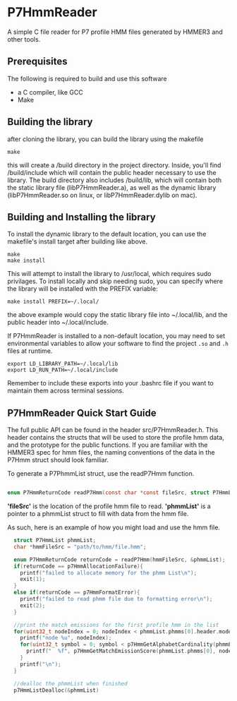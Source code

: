 # P7HmmReader
A simple C file reader for P7 profile HMM files generated by HMMER3 and other tools.



## Prerequisites

The following is required to build and use this software

* a C compiler, like GCC
* Make

## Building the library
after cloning the library, you can build the library using the makefile

```
make
```

this will create a /build directory in the project directory. Inside, you'll find /build/include which will contain the public header necessary to use the library. The build directory also includes /build/lib, which will contain both the static library file (libP7HmmReader.a), as well as the dynamic library (libP7HmmReader.so on linux, or libP7HmmReader.dylib on mac).

## Building and Installing the library
To install the dynamic library to the default location, you can use the makefile's install target after building like above.

```
make
make install
```

This will attempt to install the library to /usr/local, which requires sudo privilages. To install locally and skip needing sudo, you can specify where the library will be installed with the PREFIX variable:


```
make install PREFIX=~/.local/
```

the above example would copy the static library file into ~/.local/lib, and the public header into ~/.local/include.

If P7HmmReader is installed to a non-default location, you may need to set
environmental variables to allow your software to find the project `.so` and
`.h` files at runtime.

```
export LD_LIBRARY_PATH=~/.local/lib
export LD_RUN_PATH=~/.local/include
```

Remember to include these exports into your .bashrc file if you want to maintain them across terminal sessions.


## P7HmmReader Quick Start Guide

The full public API can be found in the header src/P7HmmReader.h. This header contains the structs that will be used to store the profile hmm data, and the prototype for the public functions. If you are familiar with the HMMER3 spec for hmm files, the naming conventions of the data in the P7Hmm struct should look familiar.

To generate a P7PhmmList struct, use the readP7Hmm function.
``` c

enum P7HmmReturnCode readP7Hmm(const char *const fileSrc, struct P7HmmList *phmmList);
```
**'fileSrc'**  is the location of the profile hmm file to read.
**'phmmList'** is a pointer to a phmmList struct to fill with data from the hmm file.

As such, here is an example of how you might load and use the hmm file.

``` c
  struct P7HmmList phmmList;
  char *hmmFileSrc = "path/to/hmm/file.hmm";

  enum P7HmmReturnCode returnCode = readP7Hmm(hmmFileSrc, &phmmList);
  if(returnCode == p7HmmAllocationFailure){
    printf("failed to allocate memory for the phmm List\n");
    exit(1);
  }
  else if(returnCode == p7HmmFormatError){
    printf("failed to read phmm file due to formatting error\n");
    exit(2);
  }

  //print the match emissions for the first profile hmm in the list
  for(uint32_t nodeIndex = 0; nodeIndex < phmmList.phmms[0].header.modelLength; nodeIndex++){
    printf("node %u", nodeIndex);
    for(uint32_t symbol = 0; symbol < p7HmmGetAlphabetCardinality(phmmList.phmms[0]); symbol++){
      printf("  %f", p7HmmGetMatchEmissionScore(phmmList.phmms[0], nodeIndex, symbolIndex));
    }
    printf("\n");
  }

  //dealloc the phmmList when finished
  p7HmmListDealloc(&phmmList)
```
